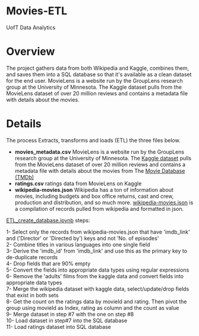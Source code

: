 # Movies-ETL
UofT Data Analytics

# Overview
The project gathers data from both Wikipedia and Kaggle, combines them, and saves them into a SQL database so that it's available as a clean dataset for the end user.
MovieLens is a website run by the GroupLens research group at the University of Minnesota. The Kaggle dataset pulls from the MovieLens dataset of over 20 million reviews and contains a metadata file with details about the movies.

# Details
The process Extracts, transforms and loads (ETL) the three files below.

* **movies_metadata.csv**
MovieLens is a website run by the GroupLens research group at the University of Minnesota. 
The [Kaggle dataset](https://www.kaggle.com/rounakbanik/the-movies-dataset/download) 	pulls from the MovieLens dataset of over 20 million reviews and contains a metadata file with details about the movies from The [Movie Database (TMDb)](https://www.themoviedb.org/)
* **ratings.csv**
ratings data from MovieLens on Kaggle
* **wikipedia-movies.json**
Wikipedia has a ton of information about movies, including budgets and box office returns, cast and crew, production and distribution, and so much more.
[wikipedia-movies.json](https://2u-data-curriculum-team.s3.amazonaws.com/dataviz-online/module_8/wikipedia-movies.json) is a compilation of records pulled from wikipedia and formatted in json.

[ETL_create_database.ipynb](https://github.com/faramarzamirshahi/Movies-ETL/blob/main/ETL_create_database.ipynb) steps:<br>

1- Select only the records from wikipedia-movies.json that have 'imdb_link' and ('Director' or 'Directed by') keys and 	not 'No. of episodes'<br>
2- Combine titles in various languages into one single field<br>
3- Derive the 'imdb_id' from 'imdb_link' and use this as the primary key to de-duplicate records<br>
4- Drop fields that are 90% empty<br>
5- Convert the fields into appropriate data types using regular expressions<br>
6- Remove the 'adults' films from the kaggle data and convert fields into appropriate data types<br>
7- Merge the wikipedia dataset with kaggle data, select/update/drop fields that exist in both sets<br>
8- Get the count on the ratings data by movieId and rating. Then pivot the group using movieId as Index, rating as column and the count as value<br>
9- Merge dataset in step #7 with the one on step #8<br>
10- Load dataset in step#7 into the SQL database<br>
11- Load ratings dataset into SQL database

